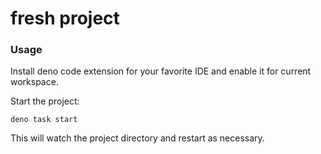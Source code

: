 # fresh project

### Usage

Install deno code extension for your favorite IDE and enable it for current workspace.

Start the project:

```
deno task start
```

This will watch the project directory and restart as necessary.
